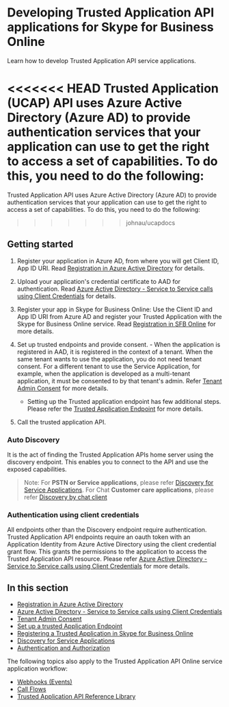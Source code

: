 
# Developing Trusted Application API applications for Skype for Business Online

Learn how to develop Trusted Application API service applications.

<<<<<<< HEAD
Trusted Application (UCAP) API uses Azure Active Directory (Azure AD) to provide authentication services that your application can use to get the right to access a set of capabilities. To do this, you need to do the following:
=======
Trusted Application API uses Azure Active Directory (Azure AD) to provide authentication services that your application can use to get the right to access a set of capabilities. To do this, you need to do the following:
>>>>>>> johnau/ucapdocs

## Getting started

1. Register your application in Azure AD, from where you will get Client ID, App ID URI. Read [Registration in Azure Active Directory](./RegistrationInAzureActiveDirectory.md)
 for details.

2. Upload your application's credential certificate to AAD for authentication. Read [Azure Active Directory - Service to Service calls using Client Credentials](./AADS2S.md)
for details.

3. Register your app in Skype for Business Online: Use the Client ID and App ID URI from Azure AD and register your Trusted Application with the Skype for Business Online service. Read [Registration in SFB Online](./SfBRegistration.md) for more details.

4. Set up trusted endpoints and provide consent.  - When the application is registered in AAD, it is registered in the context of a tenant. When the same tenant wants to use the application, you do not need tenant consent.
 For a different tenant to use the Service Application, for example, when the application is developed as a multi-tenant application, it must be consented to by that tenant's admin. Refer [Tenant Admin Consent](./TenantAdminConsent.md) for more details.

   - Setting up the Trusted application endpoint has few additional steps. Please refer the [Trusted Application Endpoint](./TrustedApplicationEndpoint.md) for more details. 

7. Call the trusted application API. 

### Auto Discovery
It is the act of finding the Trusted Application APIs home server using the discovery endpoint. This enables you to 
connect to the API and use the exposed capabilities.
  
>Note: For **PSTN or Service applications**, please refer [Discovery for Service Applications](./DiscoveryForServiceApplications.md). For Chat **Customer care applications**, please refer [Discovery by chat client](./DiscoveryChatClient.md)

### Authentication using client credentials
All endpoints other than the Discovery endpoint require authentication.
Trusted Application API endpoints require an oauth token with an Application Identity from Azure Active Directory using the client credential grant flow.
This grants the permissions to the application  to access the Trusted Application API resource. Please refer [Azure Active Directory - Service to Service calls using Client Credentials](./AADS2S.md)
for more details.


## In this section

- [Registration in Azure Active Directory](./RegistrationInAzureActiveDirectory.md)
- [Azure Active Directory - Service to Service calls using Client Credentials](./AADS2S.md)
- [Tenant Admin Consent](./TenantAdminConsent.md)
- [Set up a trusted Application Endpoint](./TrustedApplicationEndpoint.md)
- [Registering a Trusted Application in Skype for Business Online](./SfBRegistration.md)
- [Discovery for Service Applications](./DiscoveryForServiceApplications.md)
- [Authentication and Authorization](./AuthenticationAndAuthorization.md)


 
The following topics also apply to the Trusted Application API Online service application workflow:

- [Webhooks (Events)](./Webhooks.md)
- [Call Flows](./CallFlows.md)
- [Trusted Application API Reference Library](./ReferenceLibrary.md)
 
